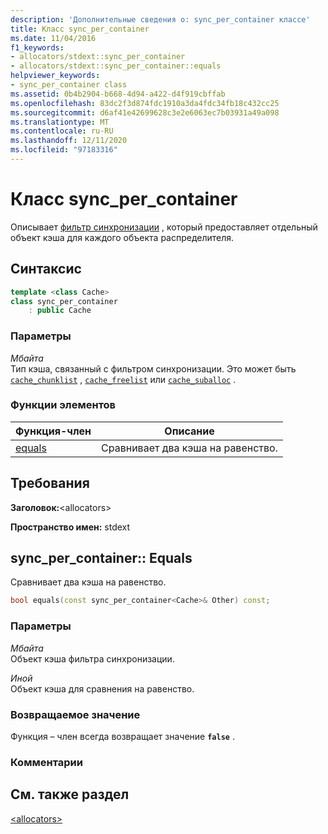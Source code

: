 ```yaml
---
description: 'Дополнительные сведения о: sync_per_container классе'
title: Класс sync_per_container
ms.date: 11/04/2016
f1_keywords:
- allocators/stdext::sync_per_container
- allocators/stdext::sync_per_container::equals
helpviewer_keywords:
- sync_per_container class
ms.assetid: 0b4b2904-b668-4d94-a422-d4f919cbffab
ms.openlocfilehash: 83dc2f3d874fdc1910a3da4fdc34fb18c432cc25
ms.sourcegitcommit: d6af41e42699628c3e2e6063ec7b03931a49a098
ms.translationtype: MT
ms.contentlocale: ru-RU
ms.lasthandoff: 12/11/2020
ms.locfileid: "97183316"
---
```

# <a name="sync_per_container-class"></a>Класс sync_per_container

Описывает [фильтр синхронизации](../standard-library/allocators-header.md) , который предоставляет отдельный объект кэша для каждого объекта распределителя.

## <a name="syntax"></a>Синтаксис

```cpp
template <class Cache>
class sync_per_container
    : public Cache
```

### <a name="parameters"></a>Параметры

*Мбайта*\
Тип кэша, связанный с фильтром синхронизации. Это может быть [`cache_chunklist`](../standard-library/cache-chunklist-class.md) , [`cache_freelist`](../standard-library/cache-freelist-class.md) или [`cache_suballoc`](../standard-library/cache-suballoc-class.md) .

### <a name="member-functions"></a>Функции элементов

|Функция-член|Описание|
|-|-|
|[equals](#equals)|Сравнивает два кэша на равенство.|

## <a name="requirements"></a>Требования

**Заголовок:**\<allocators>

**Пространство имен:** stdext

## <a name="sync_per_containerequals"></a><a name="equals"></a> sync_per_container:: Equals

Сравнивает два кэша на равенство.

```cpp
bool equals(const sync_per_container<Cache>& Other) const;
```

### <a name="parameters"></a>Параметры

*Мбайта*\
Объект кэша фильтра синхронизации.

*Иной*\
Объект кэша для сравнения на равенство.

### <a name="return-value"></a>Возвращаемое значение

Функция – член всегда возвращает значение **`false`** .

### <a name="remarks"></a>Комментарии

## <a name="see-also"></a>См. также раздел

[\<allocators>](../standard-library/allocators-header.md)
